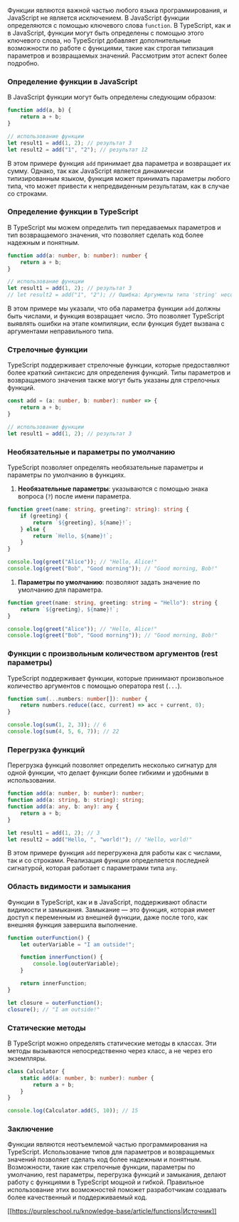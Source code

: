 Функции являются важной частью любого языка программирования, и JavaScript не является исключением. В JavaScript функции определяются с помощью ключевого слова `function`. В TypeScript, как и в JavaScript, функции могут быть определены с помощью этого ключевого слова, но TypeScript добавляет дополнительные возможности по работе с функциями, такие как строгая типизация параметров и возвращаемых значений. Рассмотрим этот аспект более подробно.

### Определение функции в JavaScript

В JavaScript функции могут быть определены следующим образом:

```javascript
function add(a, b) {
    return a + b;
}

// использование функции
let result1 = add(1, 2); // результат 3
let result2 = add("1", "2"); // результат 12
```

В этом примере функция `add` принимает два параметра и возвращает их сумму. Однако, так как JavaScript является динамически типизированным языком, функция может принимать параметры любого типа, что может привести к непредвиденным результатам, как в случае со строками.

### Определение функции в TypeScript

В TypeScript мы можем определить тип передаваемых параметров и тип возвращаемого значения, что позволяет сделать код более надежным и понятным.

```typescript
function add(a: number, b: number): number {
    return a + b;
}

// использование функции
let result1 = add(1, 2); // результат 3
// let result2 = add("1", "2"); // Ошибка: Аргументы типа 'string' несовместимы с параметрами типа 'number'
```

В этом примере мы указали, что оба параметра функции `add` должны быть числами, и функция возвращает число. Это позволяет TypeScript выявлять ошибки на этапе компиляции, если функция будет вызвана с аргументами неправильного типа.

### Стрелочные функции

TypeScript поддерживает стрелочные функции, которые предоставляют более краткий синтаксис для определения функций. Типы параметров и возвращаемого значения также могут быть указаны для стрелочных функций.

```typescript
const add = (a: number, b: number): number => {
    return a + b;
}

// использование функции
let result1 = add(1, 2); // результат 3
```

### Необязательные и параметры по умолчанию

TypeScript позволяет определять необязательные параметры и параметры по умолчанию в функциях.

1. **Необязательные параметры**: указываются с помощью знака вопроса (`?`) после имени параметра.

```typescript
function greet(name: string, greeting?: string): string {
    if (greeting) {
        return `${greeting}, ${name}!`;
    } else {
        return `Hello, ${name}!`;
    }
}

console.log(greet("Alice")); // "Hello, Alice!"
console.log(greet("Bob", "Good morning")); // "Good morning, Bob!"
```

1. **Параметры по умолчанию**: позволяют задать значение по умолчанию для параметра.

```typescript
function greet(name: string, greeting: string = "Hello"): string {
    return `${greeting}, ${name}!`;
}

console.log(greet("Alice")); // "Hello, Alice!"
console.log(greet("Bob", "Good morning")); // "Good morning, Bob!"
```

### Функции с произвольным количеством аргументов (rest параметры)

TypeScript поддерживает функции, которые принимают произвольное количество аргументов с помощью оператора rest (`...`).

```typescript
function sum(...numbers: number[]): number {
    return numbers.reduce((acc, current) => acc + current, 0);
}

console.log(sum(1, 2, 3)); // 6
console.log(sum(4, 5, 6, 7)); // 22
```

### Перегрузка функций

Перегрузка функций позволяет определить несколько сигнатур для одной функции, что делает функции более гибкими и удобными в использовании.

```typescript
function add(a: number, b: number): number;
function add(a: string, b: string): string;
function add(a: any, b: any): any {
    return a + b;
}

let result1 = add(1, 2); // 3
let result2 = add("Hello, ", "world!"); // "Hello, world!"
```

В этом примере функция `add` перегружена для работы как с числами, так и со строками. Реализация функции определяется последней сигнатурой, которая работает с параметрами типа `any`.

### Область видимости и замыкания

Функции в TypeScript, как и в JavaScript, поддерживают области видимости и замыкания. Замыкание — это функция, которая имеет доступ к переменным из внешней функции, даже после того, как внешняя функция завершила выполнение.

```typescript
function outerFunction() {
    let outerVariable = "I am outside!";

    function innerFunction() {
        console.log(outerVariable);
    }

    return innerFunction;
}

let closure = outerFunction();
closure(); // "I am outside!"
```

### Статические методы

В TypeScript можно определять статические методы в классах. Эти методы вызываются непосредственно через класс, а не через его экземпляры.

```typescript
class Calculator {
    static add(a: number, b: number): number {
        return a + b;
    }
}

console.log(Calculator.add(5, 10)); // 15
```

### Заключение

Функции являются неотъемлемой частью программирования на TypeScript. Использование типов для параметров и возвращаемых значений позволяет сделать код более надежным и понятным. Возможности, такие как стрелочные функции, параметры по умолчанию, rest параметры, перегрузка функций и замыкания, делают работу с функциями в TypeScript мощной и гибкой. Правильное использование этих возможностей поможет разработчикам создавать более качественный и поддерживаемый код.

[[https://purpleschool.ru/knowledge-base/article/functions|Источник]]